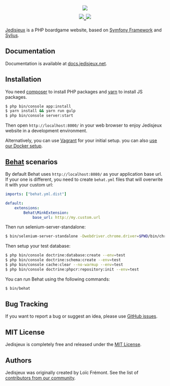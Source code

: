 <h1 align="center">
    <a href="http://www.jedisjeux.net" target="_blank">
        <img src="http://www.jedisjeux.net/media/cache/resolve/full/assets/frontend/img/logo.png" />
    </a>
    <br />
    <a href="http://travis-ci.org/Jedisjeux/Jedisjeux" title="Build status" target="_blank">
        <img src="https://img.shields.io/travis/Jedisjeux/Jedisjeux/master.svg" />
    </a>
    <a href="https://scrutinizer-ci.com/g/Jedisjeux/Jedisjeux/" title="Scrutinizer" target="_blank">
        <img src="https://img.shields.io/scrutinizer/g/Jedisjeux/Jedisjeux.svg" />
    </a>    
</h1>

[Jedisjeux](http://www.jedisjeux.net) is a PHP boardgame website, based on [Symfony Framework](http://symfony.com/) and [Sylius](http://sylius.org/).

Documentation
-------------

Documentation is available at [docs.jedisjeux.net](http://docs.jedisjeux.net).

Installation
------------

You need [composer](https://getcomposer.org/doc/00-intro.md#installation-linux-unix-osx) to install PHP packages and [yarn](https://yarnpkg.com/lang/en/docs/install/) to install JS packages.

```bash
$ php bin/console app:install
$ yarn install && yarn run gulp
$ php bin/console server:start
```

Then open `http://localhost:8000/` in your web browser to enjoy Jedisjeux website in a development environment.

Alternatively, you can use [Vagrant](https://github.com/Jedisjeux/Jedisjeux/tree/master/etc/vagrant) for your initial setup.
you can also [use our Docker setup](https://github.com/Jedisjeux/Docker/tree/master).


[Behat](http://behat.org) scenarios
-----------------------------------

By default Behat uses `http://localhost:8080/` as your application base url. If your one is different,
you need to create `behat.yml` files that will overwrite it with your custom url:

```yaml
imports: ["behat.yml.dist"]

default:
    extensions:
        Behat\MinkExtension:
            base_url: http://my.custom.url
```

Then run selenium-server-standalone:

```bash
$ bin/selenium-server-standalone -Dwebdriver.chrome.driver=$PWD/bin/chromedriver
```

Then setup your test database:

```bash
$ php bin/console doctrine:database:create --env=test
$ php bin/console doctrine:schema:create --env=test
$ php bin/console cache:clear --no-warmup --env=test
$ php bin/console doctrine:phpcr:repository:init --env=test
```

You can run Behat using the following commands:

```bash
$ bin/behat
```

Bug Tracking
------------

If you want to report a bug or suggest an idea, please use [GitHub issues](https://github.com/Jedisjeux/Jedisjeux/issues).


MIT License
-----------

Jedisjeux is completely free and released under the [MIT License](https://github.com/Jedisjeux/Jedisjeux/blob/master/LICENSE).

Authors
-------

Jedisjeux was originally created by Loïc Frémont.
See the list of [contributors from our community](https://github.com/Jedisjeux/Jedisjeux/contributors).
